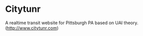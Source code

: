 # Citytunr
A realtime transit website for Pittsburgh PA based on UAI theory.
(http://www.citytunr.com)
